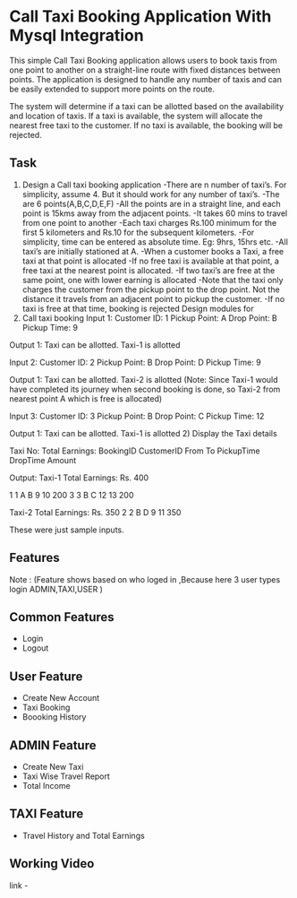 # Call Taxi Booking Application With Mysql Integration

This simple Call Taxi Booking application allows users to book taxis from one point to another on a straight-line route with fixed distances between points. The application is designed to handle any number of taxis and can be easily extended to support more points on the route.

The system will determine if a taxi can be allotted based on the availability and location of taxis. If a taxi is available, the system will allocate the nearest free taxi to the customer. If no taxi is available, the booking will be rejected.

## Task

1) Design a Call taxi booking application -There are n number of taxi’s. For simplicity, assume 4. But it should work for any number of taxi’s. -The are 6 points(A,B,C,D,E,F) -All the points are in a straight line, and each point is 15kms away from the adjacent points. -It takes 60 mins to travel from one point to another -Each taxi charges Rs.100 minimum for the first 5 kilometers and Rs.10 for the subsequent kilometers. -For simplicity, time can be entered as absolute time. Eg: 9hrs, 15hrs etc. -All taxi’s are initially stationed at A. -When a customer books a Taxi, a free taxi at that point is allocated -If no free taxi is available at that point, a free taxi at the nearest point is allocated. -If two taxi’s are free at the same point, one with lower earning is allocated -Note that the taxi only charges the customer from the pickup point to the drop point. Not the distance it travels from an adjacent point to pickup the customer. -If no taxi is free at that time, booking is rejected Design modules for
1)    Call taxi booking 
Input 1:
Customer ID: 1
Pickup Point: A
Drop Point: B
Pickup Time: 9

Output 1:
Taxi can be allotted.
Taxi-1 is allotted

Input 2:
Customer ID: 2
Pickup Point: B
Drop Point: D
Pickup Time: 9

Output 1:
Taxi can be allotted.
Taxi-2 is allotted 
(Note: Since Taxi-1 would have completed its journey when second booking is done, so Taxi-2 from nearest point A which is free is allocated)

Input 3:
Customer ID: 3
Pickup Point: B
Drop Point: C
Pickup Time: 12

Output 1:
Taxi can be allotted.
Taxi-1 is allotted 
2) Display the Taxi details

Taxi No:    Total Earnings:
BookingID    CustomerID    From    To    PickupTime    DropTime    Amount
   
Output:
Taxi-1    Total Earnings: Rs. 400

1     1     A    B    9    10    200
3    3    B    C    12    13    200

Taxi-2 Total Earnings: Rs. 350
2    2    B    D    9    11    350 

These were just sample inputs.



## Features
Note : (Feature shows based on who loged in ,Because here 3 user types login ADMIN,TAXI,USER )

## Common Features
* Login
* Logout

## User Feature
* Create New Account
* Taxi Booking
* Boooking History
 
## ADMIN Feature
* Create New Taxi
* Taxi Wise Travel Report
* Total Income
 
## TAXI Feature
* Travel History and Total Earnings

## Working Video
link - 
